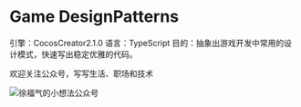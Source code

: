 # Game DesignPatterns
引擎：CocosCreator2.1.0
语言：TypeScript
目的：抽象出游戏开发中常用的设计模式，快速写出稳定优雅的代码。

欢迎关注公众号，写写生活、职场和技术

![徐福气的小想法公众号](https://user-images.githubusercontent.com/11548399/215303937-f5180012-edd4-4dc7-b3d6-800038ede9e5.jpg)
